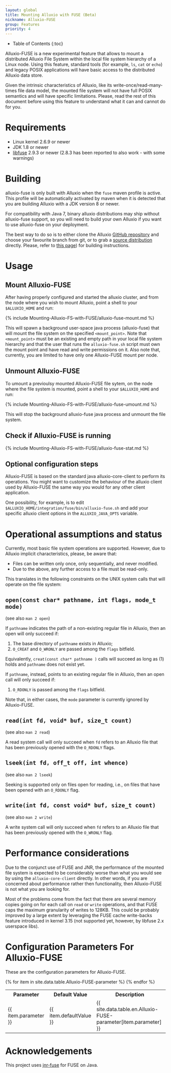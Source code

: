 ```yaml
---
layout: global
title: Mounting Alluxio with FUSE (Beta)
nickname: Alluxio-FUSE
group: Features
priority: 4
---
```


* Table of Contents
{:toc}

Alluxio-FUSE is a new experimental feature that allows to mount a distributed Alluxio File System
within the local file system hierarchy of a Linux node. Using this feature, standard tools
(for example, `ls`, `cat` or `echo`) and legacy POSIX applications will have basic access to
the distributed Alluxio data store.

Given the intrinsic characteristics of Alluxio, like its write-once/read-many-times file
data model, the mounted file system will not have full POSIX semantics and will have specific
limitations.  Please, read the rest of this document before using this feature to understand
what it can and cannot do for you.

# Requirements

* Linux kernel 2.6.9 or newer
* JDK 1.8 or newer
* [libfuse](https://github.com/libfuse/libfuse) 2.9.3 or newer
  (2.8.3 has been reported to also work - with some warnings)

# Building

alluxio-fuse is only built with Alluxio when the `fuse` maven profile is active. This
profile will be automatically activated by maven when it is detected that you are building
Alluxio with a JDK version 8 or newer.

For compatibility with Java 7, binary alluxio distributions may ship without alluxio-fuse
support, so you will need to build your own Alluxio if you want to use alluxio-fuse on your
deployment.

The best way to do so is to either clone the Alluxio [GitHub
repository](https://github.com/alluxio/alluxio) and choose your favourite branch from git, or to
grab a [source distribution](https://github.com/alluxio/alluxio/releases) directly. Please, refer to
[this page](Building-Alluxio-Master-Branch.html))
for building instructions.

# Usage

## Mount Alluxio-FUSE

After having properly configured and started the alluxio cluster, and from the node where you
wish to mount Alluxio, point a shell to your `$ALLUXIO_HOME` and run:

{% include Mounting-Alluxio-FS-with-FUSE/alluxio-fuse-mount.md %}

This will spawn a background user-space java process (alluxio-fuse) that will mount the file
system on the specified `<mount_point>`. Note that `<mount_point>` must be an existing and empty
path in your local file system hierarchy and that the user that runs the `alluxio-fuse.sh`
script must own the mount point and have read and write permissions on it. Also note that,
currently, you are limited to have only one Alluxio-FUSE mount per node.

## Unmount Alluxio-FUSE

To umount a previoulsy mounted Alluxio-FUSE file sytem, on the node where the file system is
mounted, point a shell to your `$ALLUXIO_HOME` and run:

{% include Mounting-Alluxio-FS-with-FUSE/alluxio-fuse-umount.md %}

This will stop the background alluxio-fuse java process and unmount the file system.

## Check if Alluxio-FUSE is running

{% include Mounting-Alluxio-FS-with-FUSE/alluxio-fuse-stat.md %}

## Optional configuration steps

Alluxio-FUSE is based on the standard java alluxio-core-client to perform its operations. You might
want to customize the behaviour of the alluxio client used by Alluxio-FUSE the same way you
would for any other client application.

One possibility, for example, is to edit `$ALLUXIO_HOME/integration/fuse/bin/alluxio-fuse.sh` and add your
specific alluxio client options in the `ALLUXIO_JAVA_OPTS` variable.

# Operational assumptions and status

Currently, most basic file system operations are supported. However, due to Alluxio implicit
characteristics, please, be aware that:

* Files can be written only once, only sequentially, and never modified.
* Due to the above, any further access to a file must be read-only.

This translates in the following constraints on the UNIX system calls that will operate on the
file system:

## `open(const char* pathname, int flags, mode_t mode)`
(see also `man 2 open`)

If `pathname` indicates the path of a non-existing regular file in Alluxio, then an open will
only succeed if:

1. The base directory of `pathname` exists in Alluxio;
2. `O_CREAT` and `O_WRONLY` are passed among the `flags` bitfield.

Equivalently, `creat(const char* pathname )` calls will succeed as long as (1) holds and
`pathname` does not exist yet.

If `pathname`, instead, points to an existing regular file in Alluxio, then an open call will
only succeed if:

1. `O_RDONLY` is passed among the `flags` bitfield.

Note that, in either cases, the `mode` parameter is currently ignored by Alluxio-FUSE.

## `read(int fd, void* buf, size_t count)`
(see also `man 2 read`)

A read system call will only succeed when `fd` refers to an Alluxio file that has been previously
opened with the `O_RDONLY` flags.

## `lseek(int fd, off_t off, int whence)`
(see also `man 2 lseek`)

Seeking is supported only on files open for reading, i.e., on files that have been opened with an
`O_RDONLY` flag.

## `write(int fd, const void* buf, size_t count)`
(see also `man 2 write`)

A write system call will only succeed when `fd` refers to an Alluxio file that has been previously
opened  with the `O_WRONLY` flag.

# Performance considerations

Due to the conjunct use of FUSE and JNR, the performance of the mounted file system is expected
to be considerably worse than what you would see by using the `alluxio-core-client` directly. In other
words, if you are concerned about performance rather then functionality, then Alluxio-FUSE is
not what you are looking for.

Most of the problems come from the fact that there are several memory copies going on for each
call on `read` or `write` operations, and that FUSE caps the maximum granularity of writes to
128KB. This could be probably improved by a large extent by leveraging the FUSE cache write-backs
feature introduced in kernel 3.15 (not supported yet, however, by libfuse 2.x userspace libs).

# Configuration Parameters For Alluxio-FUSE

These are the configuration parameters for Alluxio-FUSE.

<table class="table table-striped">
<tr><th>Parameter</th><th>Default Value</th><th>Description</th></tr>
{% for item in site.data.table.Alluxio-FUSE-parameter %}
  <tr>
    <td>{{ item.parameter }}</td>
    <td>{{ item.defaultValue }}</td>
    <td>{{ site.data.table.en.Alluxio-FUSE-parameter[item.parameter] }}</td>
  </tr>
{% endfor %}
</table>

# Acknowledgements

This project uses [jnr-fuse](https://github.com/SerCeMan/jnr-fuse) for FUSE on Java.
